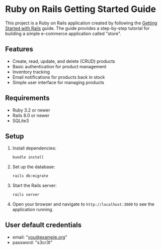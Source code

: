 # Ruby on Rails Getting Started Guide

This project is a Ruby on Rails application created by following the
[Getting Started with Rails](https://guides.rubyonrails.org/getting_started.html) guide. The guide
provides a step-by-step tutorial for building a simple e-commerce application called "store".

## Features

- Create, read, update, and delete (CRUD) products
- Basic authentication for product management
- Inventory tracking
- Email notifications for products back in stock
- Simple user interface for managing products

## Requirements

- Ruby 3.2 or newer
- Rails 8.0 or newer
- SQLite3

## Setup

1. Install dependencies:

   ```sh
   bundle install
   ```

2. Set up the database:

   ```sh
   rails db:migrate
   ```

3. Start the Rails server:

   ```sh
   rails server
   ```

4. Open your browser and navigate to `http://localhost:3000` to see the application running.

## User default credentials

- email: "you@example.org"
- password: "s3cr3t"
